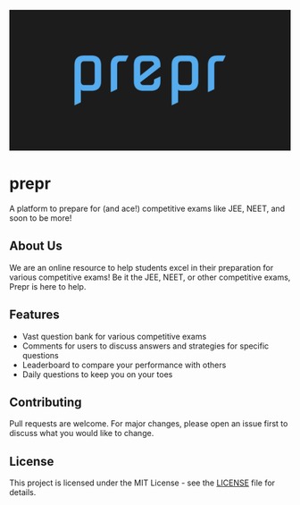 ![](banner.png)

# prepr
A platform to prepare for (and ace!) competitive exams like JEE, NEET, and soon to be more!

## About Us
We are an online resource to help students excel in their preparation for various competitive exams! Be it the JEE, NEET, or other competitive exams, Prepr is here to help.

## Features
- Vast question bank for various competitive exams
- Comments for users to discuss answers and strategies for specific questions
- Leaderboard to compare your performance with others
- Daily questions to keep you on your toes

## Contributing

Pull requests are welcome. For major changes, please open an issue first to discuss what you would like to change.

## License

This project is licensed under the MIT License - see the [LICENSE](LICENSE) file for details.
